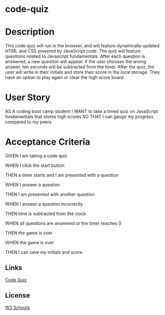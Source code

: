# code-quiz

# Description
 This code quiz will run in the browser, and will feature dynamically updated HTML and CSS powered by JavaScript code. The quiz will feature questions related to Javascript fundamentals. After each question is answered, a new question will appear. If the user chooses the wrong answer, ten seconds will be subtracted from the timer. After the quiz, the user will write in their initials and store their score in the local storage. They have an option to play again or clear the high score board. 

# User Story
AS A coding boot camp student
I WANT to take a timed quiz on JavaScript fundamentals that stores high scores
SO THAT I can gauge my progress compared to my peers

# Acceptance Criteria
GIVEN I am taking a code quiz

WHEN I click the start button

THEN a timer starts and I am presented with a question

WHEN I answer a question

THEN I am presented with another question

WHEN I answer a question incorrectly

THEN time is subtracted from the clock

WHEN all questions are answered or the timer reaches 0

THEN the game is over

WHEN the game is over

THEN I can save my initials and score

## Links

[Code Quiz](https://github.com/katnguyenn/code-quiz/index/html)


## License

[W3 Schools](https://www.w3schools.com/js/js_quiz.asp)